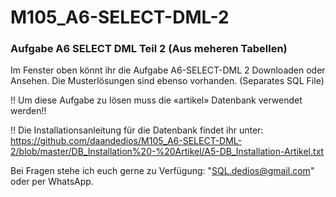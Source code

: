 # M105_A6-SELECT-DML-2
### Aufgabe A6 SELECT DML Teil 2 (Aus meheren Tabellen)

Im Fenster oben könnt ihr die Aufgabe A6-SELECT-DML 2 Downloaden oder Ansehen.
Die Musterlösungen sind ebenso vorhanden. (Separates SQL File)

!! Um diese Aufgabe zu lösen muss die «artikel» Datenbank verwendet werden!!

!! Die Installationsanleitung für die Datenbank findet ihr unter: https://github.com/daandedios/M105_A6-SELECT-DML-2/blob/master/DB_Installation%20-%20Artikel/A5-DB_Installation-Artikel.txt

Bei Fragen stehe ich euch gerne zu Verfügung: "SQL.dedios@gmail.com" oder per WhatsApp.
